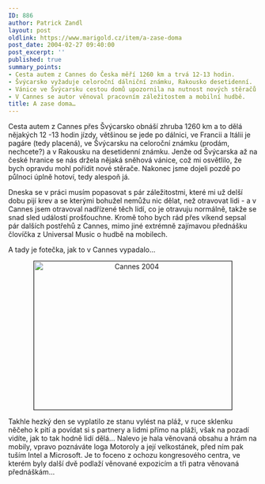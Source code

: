 ```yaml
---
ID: 886
author: Patrick Zandl
layout: post
oldlink: https://www.marigold.cz/item/a-zase-doma
post_date: 2004-02-27 09:40:00
post_excerpt: ''
published: true
summary_points:
- Cesta autem z Cannes do Česka měří 1260 km a trvá 12-13 hodin.
- Švýcarsko vyžaduje celoroční dálniční známku, Rakousko desetidenní.
- Vánice ve Švýcarsku cestou domů upozornila na nutnost nových stěračů.
- V Cannes se autor věnoval pracovním záležitostem a mobilní hudbě.
title: A zase doma…
---
```


<p>
Cesta autem z Cannes přes Švýcarsko obnáší zhruba 1260 km a to dělá nějakých 12 -13 hodin jízdy, většinou se jede po dálnici, ve Francii a Itálii je pagáre (tedy placená), ve Švýcarsku na celoroční známku (prodám, nechcete?) a v Rakousku na desetidenní známku. Jenže od Švýcarska až na české hranice se nás držela nějaká sněhová vánice, což mi osvětlilo, že bych opravdu mohl pořídit nové stěrače. Nakonec jsme dojeli pozdě po půlnoci úplně hotoví, tedy alespoň já. </p>

<p>
Dneska se v práci musím popasovat s pár záležitostmi, které mi už delší dobu pijí krev a se kterými bohužel nemůžu nic dělat, než otravovat lidi - a v Cannes jsem otravoval nadřízené těch lidí, co je otravuju normálně, takže se snad sled událostí prošťouchne. Kromě toho bych rád přes víkend sepsal pár dalších postřehů z Cannes, mimo jiné extrémně zajímavou přednášku človíčka z Universal Music o hudbě na mobilech.</p>

<p>
A tady je fotečka, jak to v Cannes vypadalo...</p>

<P align=center><IMG height=300 alt="Cannes 2004" src="/wp-content/uploads/cannes2004-2.jpg" width=400 border=1></p>

<p>
Takhle hezký den se vyplatilo ze stanu vylést na pláž, v ruce sklenku něčeho k pití a povídat si s partnery a lidmi přímo na pláži, však na pozadí vidíte, jak to tak hodně lidí dělá... Nalevo je hala věnovaná obsahu a hrám na mobily, vpravo poznáváte loga Motoroly a její velkostánek, před ním pak tuším Intel a Microsoft. Je to foceno z ochozu kongresového centra, ve kterém byly další dvě podlaží věnované expozicím a tři patra věnovaná přednáškám...</p>